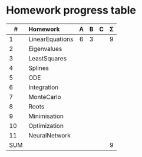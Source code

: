 
# Homework progress table

| #   | Homework        |  A  |  B  |  C  |  Σ  |
| --- | :-------------- | :-: | :-: | :-: | :-: |
| 1   | LinearEquations |  6  |  3  |     |  9  |
| 2   | Eigenvalues     |     |     |     |     |
| 3   | LeastSquares    |     |     |     |     |
| 4   | Splines         |     |     |     |     |
| 5   | ODE             |     |     |     |     |
| 6   | Integration     |     |     |     |     |
| 7   | MonteCarlo      |     |     |     |     |
| 8   | Roots           |     |     |     |     |
| 9   | Minimisation    |     |     |     |     |
| 10  | Optimization    |     |     |     |     |
| 11  | NeuralNetwork   |     |     |     |     |
| SUM |                 |     |     |     |  9  |